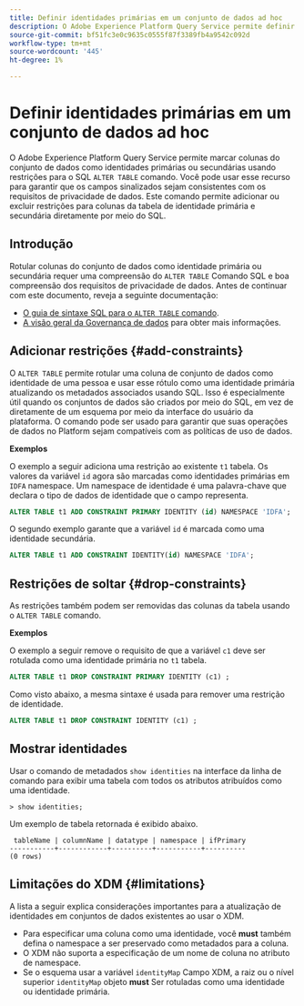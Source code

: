 ```yaml
---
title: Definir identidades primárias em um conjunto de dados ad hoc
description: O Adobe Experience Platform Query Service permite definir uma identidade ou uma identidade primária para campos de conjunto de dados de esquema ad hoc diretamente através do comando SQL ALTER TABLE. O documento explica como usar o comando ALTER TABLE para definir uma identidade primária ou secundária.
source-git-commit: bf51fc3e0c9635c0555f87f3389fb4a9542c092d
workflow-type: tm+mt
source-wordcount: '445'
ht-degree: 1%

---
```


# Definir identidades primárias em um conjunto de dados ad hoc

O Adobe Experience Platform Query Service permite marcar colunas do conjunto de dados como identidades primárias ou secundárias usando restrições para o SQL `ALTER TABLE` comando. Você pode usar esse recurso para garantir que os campos sinalizados sejam consistentes com os requisitos de privacidade de dados. Este comando permite adicionar ou excluir restrições para colunas da tabela de identidade primária e secundária diretamente por meio do SQL.

## Introdução

Rotular colunas do conjunto de dados como identidade primária ou secundária requer uma compreensão do `ALTER TABLE` Comando SQL e boa compreensão dos requisitos de privacidade de dados. Antes de continuar com este documento, reveja a seguinte documentação:

* [O guia de sintaxe SQL para o `ALTER TABLE` comando](../sql/syntax.md).
* [A visão geral da Governança de dados](../../data-governance/home.md) para obter mais informações.

## Adicionar restrições {#add-constraints}

O `ALTER TABLE` permite rotular uma coluna de conjunto de dados como identidade de uma pessoa e usar esse rótulo como uma identidade primária atualizando os metadados associados usando SQL. Isso é especialmente útil quando os conjuntos de dados são criados por meio do SQL, em vez de diretamente de um esquema por meio da interface do usuário da plataforma. O comando pode ser usado para garantir que suas operações de dados no Platform sejam compatíveis com as políticas de uso de dados.

**Exemplos**

O exemplo a seguir adiciona uma restrição ao existente `t1` tabela. Os valores da variável `id` agora são marcadas como identidades primárias em `IDFA` namespace. Um namespace de identidade é uma palavra-chave que declara o tipo de dados de identidade que o campo representa.

```sql
ALTER TABLE t1 ADD CONSTRAINT PRIMARY IDENTITY (id) NAMESPACE 'IDFA';
```

O segundo exemplo garante que a variável `id` é marcada como uma identidade secundária.

```sql
ALTER TABLE t1 ADD CONSTRAINT IDENTITY(id) NAMESPACE 'IDFA';
```

## Restrições de soltar {#drop-constraints}

As restrições também podem ser removidas das colunas da tabela usando o `ALTER TABLE` comando.

**Exemplos**

O exemplo a seguir remove o requisito de que a variável `c1` deve ser rotulada como uma identidade primária no `t1` tabela.

```sql
ALTER TABLE t1 DROP CONSTRAINT PRIMARY IDENTITY (c1) ;
```

Como visto abaixo, a mesma sintaxe é usada para remover uma restrição de identidade.

```sql
ALTER TABLE t1 DROP CONSTRAINT IDENTITY (c1) ;
```

## Mostrar identidades

Usar o comando de metadados `show identities` na interface da linha de comando para exibir uma tabela com todos os atributos atribuídos como uma identidade.

```shell
> show identities;
```

Um exemplo de tabela retornada é exibido abaixo.

```console
 tableName | columnName | datatype | namespace | ifPrimary
-----------+------------+----------+-----------+----------
(0 rows)
```

## Limitações do XDM {#limitations}

A lista a seguir explica considerações importantes para a atualização de identidades em conjuntos de dados existentes ao usar o XDM.

* Para especificar uma coluna como uma identidade, você **must** também defina o namespace a ser preservado como metadados para a coluna.
* O XDM não suporta a especificação de um nome de coluna no atributo de namespace.
* Se o esquema usar a variável `identityMap` Campo XDM, a raiz ou o nível superior `identityMap` objeto **must** Ser rotuladas como uma identidade ou identidade primária.
